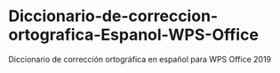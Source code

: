 # Diccionario-de-correccion-ortografica-Espanol-WPS-Office
Diccionario de corrección ortográfica en español para WPS Office 2019
